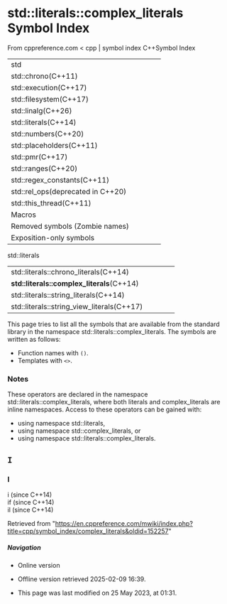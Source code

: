 # std::literals::complex_literals Symbol Index

From cppreference.com
< cpp‎ | symbol index
C++Symbol Index

|  |  |  |  |  |
| --- | --- | --- | --- | --- |
| std | | | | |
| std::chrono(C++11) | | | | |
| std::execution(C++17) | | | | |
| std::filesystem(C++17) | | | | |
| std::linalg(C++26) | | | | |
| std::literals(C++14) | | | | |
| std::numbers(C++20) | | | | |
| std::placeholders(C++11) | | | | |
| std::pmr(C++17) | | | | |
| std::ranges(C++20) | | | | |
| std::regex_constants(C++11) | | | | |
| std::rel_ops(deprecated in C++20) | | | | |
| std::this_thread(C++11) | | | | |
| Macros | | | | |
| Removed symbols (Zombie names) | | | | |
| Exposition-only symbols | | | | |

std::literals

|  |  |  |  |  |
| --- | --- | --- | --- | --- |
| std::literals::chrono_literals(C++14) | | | | |
| ****std::literals::complex_literals****(C++14) | | | | |
| std::literals::string_literals(C++14) | | | | |
| std::literals::string_view_literals(C++17) | | | | |

This page tries to list all the symbols that are available from the standard library in the namespace std::literals::complex_literals. The symbols are written as follows:

- Function names with `()`.
- Templates with `<>`.

### Notes

These operators are declared in the namespace std::literals::complex_literals, where both literals and complex_literals are inline namespaces. Access to these operators can be gained with:

- using namespace std::literals,
- using namespace std::complex_literals, or
- using namespace std::literals::complex_literals.

## `I`

### I

i (since C++14)  
if (since C++14)  
il (since C++14)

Retrieved from "<https://en.cppreference.com/mwiki/index.php?title=cpp/symbol_index/complex_literals&oldid=152257>"

##### Navigation

- Online version
- Offline version retrieved 2025-02-09 16:39.

- This page was last modified on 25 May 2023, at 01:31.